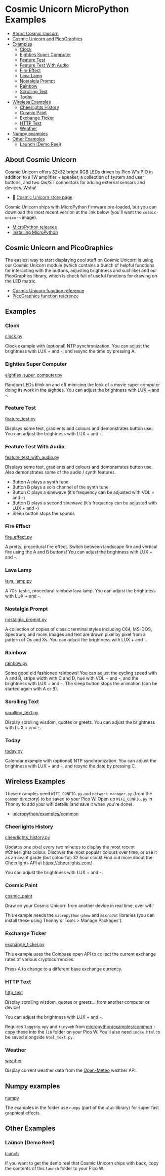 # Cosmic Unicorn MicroPython Examples <!-- omit in toc -->
 
- [About Cosmic Unicorn](#about-cosmic-unicorn)
- [Cosmic Unicorn and PicoGraphics](#cosmic-unicorn-and-picographics)
- [Examples](#examples)
  - [Clock](#clock)
  - [Eighties Super Computer](#eighties-super-computer)
  - [Feature Test](#feature-test)
  - [Feature Test With Audio](#feature-test-with-audio)
  - [Fire Effect](#fire-effect)
  - [Lava Lamp](#lava-lamp)
  - [Nostalgia Prompt](#nostalgia-prompt)
  - [Rainbow](#rainbow)
  - [Scrolling Text](#scrolling-text)
  - [Today](#today)
- [Wireless Examples](#wireless-examples)
  - [Cheerlights History](#cheerlights-history)
  - [Cosmic Paint](#cosmic-paint)
  - [Exchange Ticker](#exchange-ticker)
  - [HTTP Text](#http-text)
  - [Weather](#weather)
- [Numpy examples](#numpy-examples)
- [Other Examples](#other-examples)
  - [Launch (Demo Reel)](#launch-demo-reel)

## About Cosmic Unicorn

Cosmic Unicorn offers 32x32 bright RGB LEDs driven by Pico W's PIO in addition to a 1W amplifier + speaker, a collection of system and user buttons, and two Qw/ST connectors for adding external sensors and devices. Woha!

- :link: [Cosmic Unicorn store page](https://shop.pimoroni.com/products/cosmic-unicorn)

Cosmic Unicorn ships with MicroPython firmware pre-loaded, but you can download the most recent version at the link below (you'll want the  `cosmic-unicorn` image).

- [MicroPython releases](https://github.com/pimoroni/pimoroni-pico/releases)
- [Installing MicroPython](../../../setting-up-micropython.md)

## Cosmic Unicorn and PicoGraphics

The easiest way to start displaying cool stuff on Cosmic Unicorn is using our Cosmic Unicorn module (which contains a bunch of helpful functions for interacting with the buttons, adjusting brightness and suchlike) and our PicoGraphics library, which is chock full of useful functions for drawing on the LED matrix.

- [Cosmic Unicorn function reference](../../modules/cosmic_unicorn/README.md)
- [PicoGraphics function reference](../../modules/picographics/README.md)

## Examples

### Clock

[clock.py](clock.py)

Clock example with (optional) NTP synchronization. You can adjust the brightness with LUX + and -, and resync the time by pressing A.

### Eighties Super Computer

[eighties_super_computer.py](eighties_super_computer.py)

Random LEDs blink on and off mimicing the look of a movie super computer doing its work in the eighties. You can adjust the brightness with LUX + and -.

### Feature Test

[feature_test.py](feature_test.py)

Displays some text, gradients and colours and demonstrates button use. You can adjust the brightness with LUX + and -.

### Feature Test With Audio

[feature_test_with_audio.py](feature_test_with_audio.py)

Displays some text, gradients and colours and demonstrates button use. Also demonstrates some of the audio / synth features.
- Button A plays a synth tune
- Button B plays a solo channel of the synth tune
- Button C plays a sinewave (it's frequency can be adjusted with VOL + and -)
- Button D plays a second sinewave (it's frequency can be adjusted with LUX + and -)
- Sleep button stops the sounds

### Fire Effect

[fire_effect.py](fire_effect.py)

A pretty, procedural fire effect. Switch between landscape fire and vertical fire using the A and B buttons! You can adjust the brightness with LUX + and -.

### Lava Lamp

[lava_lamp.py](lava_lamp.py)

A 70s-tastic, procedural rainbow lava lamp. You can adjust the brightness with LUX + and -.

### Nostalgia Prompt

[nostalgia_prompt.py](nostalgia_prompt.py)

A collection of copies of classic terminal styles including C64, MS-DOS, Spectrum, and more. Images and text are drawn pixel by pixel from a pattern of Os and Xs. You can adjust the brightness with LUX + and -.

### Rainbow

[rainbow.py](rainbow.py)

Some good old fashioned rainbows! You can adjust the cycling speed with A and B, stripe width with C and D, hue with VOL + and -, and the brightness with LUX + and -. The sleep button stops the animation (can be started again with A or B).

### Scrolling Text

[scrolling_text.py](scrolling_text.py)

Display scrolling wisdom, quotes or greetz. You can adjust the brightness with LUX + and -.

### Today

[today.py](today.py)

Calendar example with (optional) NTP synchronization. You can adjust the brightness with LUX + and -, and resync the date by pressing C.

## Wireless Examples

These examples need `WIFI_CONFIG.py` and `network_manager.py` (from the `common` directory) to be saved to your Pico W. Open up `WIFI_CONFIG.py` in Thonny to add your wifi details (and save it when you're done).

- [micropython/examples/common](../../examples/common)

### Cheerlights History

[cheerlights_history.py](cheerlights_history.py)

Updates one pixel every two minutes to display the most recent #Cheerlights colour. Discover the most popular colours over time, or use it as an avant garde (but colourful) 32 hour clock! Find out more about the Cheerlights API at https://cheerlights.com/

You can adjust the brightness with LUX + and -.

### Cosmic Paint

[cosmic_paint](cosmic_paint)

Draw on your Cosmic Unicorn from another device in real time, over wifi!

This example needs the `micropython-phew` and `microdot` libraries (you can install these using Thonny's 'Tools > Manage Packages').

### Exchange Ticker

[exchange_ticker.py](exchange_ticker.py)

This example uses the Coinbase open API to collect the current exchange rates of various cryptocurrencies.

Press A to change to a different base exchange currency.

### HTTP Text

[http_text](http_text)

Display scrolling wisdom, quotes or greetz... from another computer or device!

You can adjust the brightness with LUX + and -.

Requires `logging.mpy` and `tinyweb` from [micropython/examples/common](../../examples/common) - copy these into the `lib` folder on your Pico W. You'll also need `index.html` to be saved alongside `html_text.py`.

### Weather

[weather](weather)

Display current weather data from the [Open-Meteo](https://open-meteo.com/) weather API.

## Numpy examples

[numpy](numpy)

The examples in the folder use `numpy` (part of the `ulab` library) for super fast graphical effects.

## Other Examples

### Launch (Demo Reel)

[launch](launch)

If you want to get the demo reel that Cosmic Unicorn ships with back, copy the contents of this `launch` folder to your Pico W.